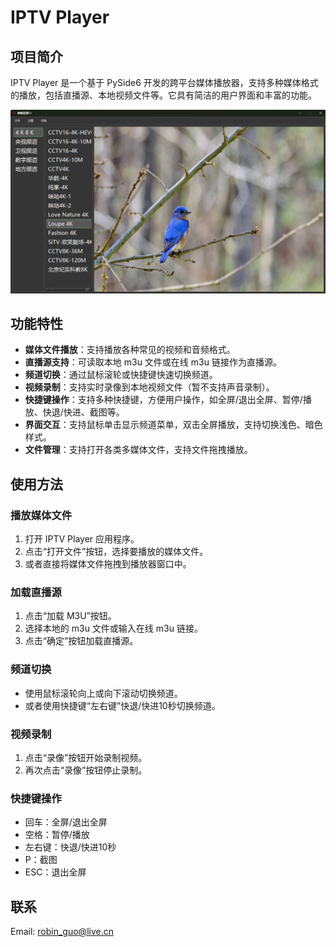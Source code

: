 # IPTV Player

## 项目简介

IPTV Player 是一个基于 PySide6 开发的跨平台媒体播放器，支持多种媒体格式的播放，包括直播源、本地视频文件等。它具有简洁的用户界面和丰富的功能。

![项目截图](./images/interface.png)

## 功能特性

- **媒体文件播放**：支持播放各种常见的视频和音频格式。
- **直播源支持**：可读取本地 m3u 文件或在线 m3u 链接作为直播源。
- **频道切换**：通过鼠标滚轮或快捷键快速切换频道。
- **视频录制**：支持实时录像到本地视频文件（暂不支持声音录制）。
- **快捷键操作**：支持多种快捷键，方便用户操作，如全屏/退出全屏、暂停/播放、快退/快进、截图等。
- **界面交互**：支持鼠标单击显示频道菜单，双击全屏播放，支持切换浅色、暗色样式。
- **文件管理**：支持打开各类多媒体文件，支持文件拖拽播放。

## 使用方法

### 播放媒体文件

1. 打开 IPTV Player 应用程序。
2. 点击“打开文件”按钮，选择要播放的媒体文件。
3. 或者直接将媒体文件拖拽到播放器窗口中。

### 加载直播源

1. 点击“加载 M3U”按钮。
2. 选择本地的 m3u 文件或输入在线 m3u 链接。
3. 点击“确定”按钮加载直播源。

### 频道切换

- 使用鼠标滚轮向上或向下滚动切换频道。
- 或者使用快捷键“左右键”快退/快进10秒切换频道。

### 视频录制

1. 点击“录像”按钮开始录制视频。
2. 再次点击“录像”按钮停止录制。

### 快捷键操作

- 回车：全屏/退出全屏
- 空格：暂停/播放
- 左右键：快退/快进10秒
- P：截图
- ESC：退出全屏

## 联系

Email: robin_guo@live.cn
